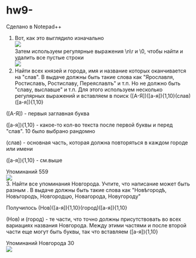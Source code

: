 # hw9-
Сделано в Notepad++
1. Вот, как это выглядило изначально
<br> ![](https://github.com/maromanova/hw9-/blob/master/0.PNG)
<br> Затем используем регулярные выражения \n\r и \0, чтобы найти и удалить все пустые строки 
<br> ![](https://github.com/maromanova/hw9-/blob/master/1.PNG)
2. Найти всех князей и города, имя и название которых оканчивается на "слав". В выдаче должны быть такие слова как "Ярославля, Ростиславъ, Ростиславу, Переяславлъ" и т.п. Но не должно быть "славу, выславше" и т.п.
Для этого используем несколько регулярных выражений и вставляем в поиск ([А-Я])([а-я]){1,10}(слав)([а-я]){1,10}

([А-Я]) - первыя заглавная буква

([а-я]){1,10} - какое-то кол-во текста после первой буквы и перед "слав". 10 было выбрано рандомно

(слав) - основная часть, которая должна повторяться в каждом городе или имени

([а-я]){1,10} - см.выше

Упоминаний 559
<br> ![](https://github.com/maromanova/hw9-/blob/master/2.PNG)
<br> 3. Найти все упоминания Новгорода. Учтите, что написание может быть разным . В выдаче должны быть такие слова как "Новѣгородѣ, Новъгородъ, Новгородцю, Новагорода, Новугороду"

Получилось (Нов)([а-я]){1,10}(город)([а-я]){1,10}

(Нов) и (город) - те части, что точно должны присутствовать во всех вариациях названия Новгорода. Между этими частями и после второй части еще могут быть буквы, так что вставляем ([а-я]){1,10}

Упоминаний Новгорода 30 
<br> ![](https://github.com/maromanova/hw9-/blob/master/3.3.PNG)

